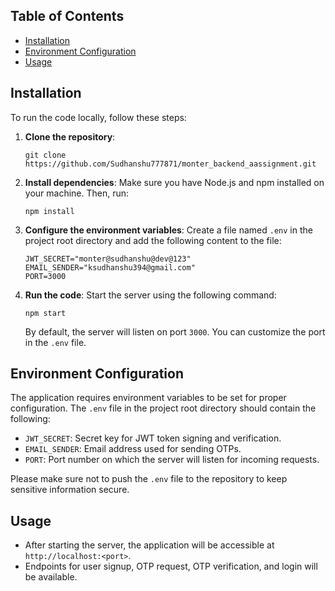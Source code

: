 ## Table of Contents

- [Installation](#installation)
- [Environment Configuration](#environment-configuration)
- [Usage](#usage)

## Installation

To run the code locally, follow these steps:

1. **Clone the repository**:
    ```shell
    git clone https://github.com/Sudhanshu777871/monter_backend_aassignment.git
    ```

2. **Install dependencies**:
    Make sure you have Node.js and npm installed on your machine. Then, run:
    ```shell
    npm install
    ```

3. **Configure the environment variables**:
    Create a file named `.env` in the project root directory and add the following content to the file:

    ```plaintext
    JWT_SECRET="monter@sudhanshu@dev@123"
    EMAIL_SENDER="ksudhanshu394@gmail.com"
    PORT=3000
    ```

4. **Run the code**:
    Start the server using the following command:
    ```shell
    npm start
    ```

    By default, the server will listen on port `3000`. You can customize the port in the `.env` file.

## Environment Configuration

The application requires environment variables to be set for proper configuration. The `.env` file in the project root directory should contain the following:

- `JWT_SECRET`: Secret key for JWT token signing and verification.
- `EMAIL_SENDER`: Email address used for sending OTPs.
- `PORT`: Port number on which the server will listen for incoming requests.

Please make sure not to push the `.env` file to the repository to keep sensitive information secure.

## Usage

- After starting the server, the application will be accessible at `http://localhost:<port>`.
- Endpoints for user signup, OTP request, OTP verification, and login will be available.
